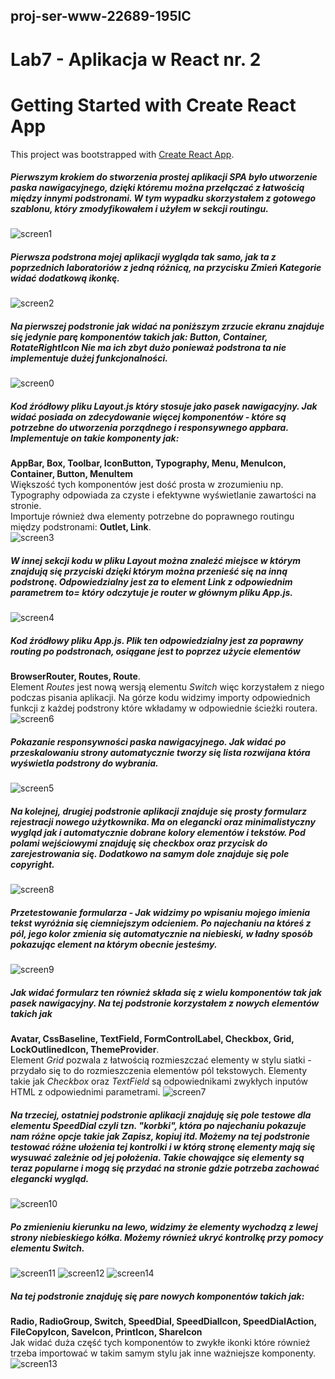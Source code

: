 ## proj-ser-www-22689-195IC
# Lab7 - Aplikacja w React nr. 2

# Getting Started with Create React App

This project was bootstrapped with [Create React App](https://github.com/facebook/create-react-app).

##### Pierwszym krokiem do stworzenia prostej aplikacji SPA było utworzenie paska nawigacyjnego, dzięki któremu można przełączać z łatwością między innymi podstronami. W tym wypadku skorzystałem z gotowego szablonu, który zmodyfikowałem i użyłem w sekcji routingu.
![screen1](/screens/1.PNG)
##### Pierwsza podstrona mojej aplikacji wygląda tak samo, jak ta z poprzednich laboratoriów z jedną różnicą, na przycisku **Zmień Kategorie** widać dodatkową ikonkę.
![screen2](/screens/2.PNG)
##### Na pierwszej podstronie jak widać na poniższym zrzucie ekranu znajduje się jedynie parę komponentów takich jak:  **Button, Container, RotateRightIcon**  Nie ma ich zbyt dużo ponieważ podstrona ta nie implementuje dużej funkcjonalności.
![screen0](/screens/0.PNG)


##### Kod źródłowy pliku *Layout.js* który stosuje jako pasek nawigacyjny. Jak widać posiada on zdecydowanie więcej komponentów - które są potrzebne do utworzenia porządnego i responsywnego appbara. Implementuje on takie komponenty jak:  
**AppBar, Box, Toolbar, IconButton, Typography, Menu, MenuIcon, Container, Button, MenuItem**  
Większość tych komponentów jest dość prosta w zrozumieniu np. Typography odpowiada za czyste i efektywne wyświetlanie zawartości na stronie.  
Importuje również dwa elementy potrzebne do poprawnego routingu między podstronami:  **Outlet, Link**.  
![screen3](/screens/3.PNG)
##### W innej sekcji kodu w pliku Layout można znaleźć miejsce w którym znajdują się przyciski dzięki którym można przenieść się na inną podstronę. Odpowiedzialny jest za to element *Link* z odpowiednim parametrem **to=** który odczytuje je router w głównym pliku *App.js*.
![screen4](/screens/4.PNG)
##### Kod źródłowy pliku *App.js*. Plik ten odpowiedzialny jest za poprawny routing po podstronach, osiągane jest to poprzez użycie elementów  
**BrowserRouter, Routes, Route**.  
Element *Routes* jest nową wersją elementu *Switch* więc korzystałem z niego podczas pisania aplikacji.  Na górze kodu widzimy importy odpowiednich funkcji z każdej podstrony które wkładamy w odpowiednie ścieżki routera.
![screen6](/screens/6.PNG)
##### Pokazanie responsywności paska nawigacyjnego. Jak widać po przeskalowaniu strony automatycznie tworzy się lista rozwijana która wyświetla podstrony do wybrania.
![screen5](/screens/5.PNG)

##### Na kolejnej, drugiej podstronie aplikacji znajduje się prosty formularz rejestracji nowego użytkownika. Ma on elegancki oraz minimalistyczny wygląd jak i automatycznie dobrane kolory elementów i tekstów. Pod polami wejściowymi znajduję się checkbox oraz przycisk do zarejestrowania się. Dodatkowo na samym dole znajduje się pole copyright.
![screen8](/screens/8.PNG)
##### Przetestowanie formularza - Jak widzimy po wpisaniu mojego imienia tekst wyróżnia się ciemniejszym odcieniem. Po najechaniu na któreś z pól, jego kolor zmienia się automatycznie na niebieski, w ładny sposób pokazując element na którym obecnie jesteśmy.
![screen9](/screens/9.PNG)
##### Jak widać formularz ten również składa się z wielu komponentów tak jak pasek nawigacyjny. Na tej podstronie korzystałem z nowych elementów takich jak  
**Avatar, CssBaseline, TextField, FormControlLabel, Checkbox, Grid, LockOutlinedIcon, ThemeProvider**.  
Element *Grid* pozwala z łatwością rozmieszczać elementy w stylu siatki - przydało się to do rozmieszczenia elementów pól tekstowych. Elementy takie jak *Checkbox* oraz *TextField* są odpowiednikami zwykłych inputów HTML z odpowiednimi parametrami.
![screen7](/screens/7.PNG)

##### Na trzeciej, ostatniej podstronie aplikacji znajduję się pole testowe dla elementu *SpeedDial* czyli tzn. "korbki", która po najechaniu pokazuje nam różne opcje takie jak Zapisz, kopiuj itd. Możemy na tej podstronie testować różne ułożenia tej kontrolki i w którą stronę elementy mają się wysuwać zależnie od jej położenia. Takie chowające się elementy są teraz popularne i mogą się przydać na stronie gdzie potrzeba zachować elegancki wygląd.
![screen10](/screens/10.PNG)
##### Po zmienieniu kierunku na lewo, widzimy że elementy wychodzą z lewej strony niebieskiego kółka. Możemy również ukryć kontrolkę przy pomocy elementu *Switch*.
![screen11](/screens/11.PNG)
![screen12](/screens/12.PNG)
![screen14](/screens/14.PNG)
##### Na tej podstronie znajduję się pare nowych komponentów takich jak:  
**Radio, RadioGroup, Switch, SpeedDial, SpeedDialIcon, SpeedDialAction, FileCopyIcon, SaveIcon, PrintIcon, ShareIcon**  
Jak widać duża część tych komponentów to zwykłe ikonki które również trzeba importować w takim samym stylu jak inne ważniejsze komponenty.
![screen13](/screens/13.PNG)
